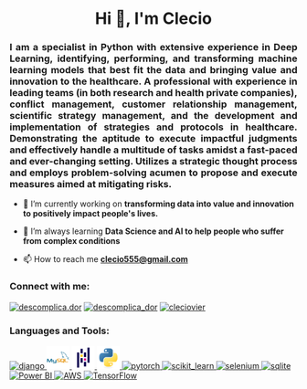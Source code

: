 ### <h1 align="center">Hi 👋, I'm Clecio</h1>
<h3 align="justify">I am a specialist in Python with extensive experience in Deep Learning, identifying, performing, and transforming machine learning models that best fit the data and bringing value and innovation to the healthcare. A professional with experience in leading teams (in both research and health private companies), conflict management, customer relationship management, scientific strategy management, and the development and implementation of strategies and protocols in healthcare. Demonstrating the aptitude to execute impactful judgments and effectively handle a multitude of tasks amidst a fast-paced and ever-changing setting. Utilizes a strategic thought process and employs problem-solving acumen to propose and execute measures aimed at mitigating risks.
</h3>

- 🔭 I’m currently working on **transforming data into value and innovation to positively impact people's lives.**

- 🌱 I’m always learning **Data Science and AI to help people who suffer from complex conditions**

- 📫 How to reach me **clecio555@gmail.com**

<h3 align="left">Connect with me:</h3>
<p align="left">
<a href="https://fb.com/descomplica.dor" target="blank"><img align="center" src="https://raw.githubusercontent.com/rahuldkjain/github-profile-readme-generator/master/src/images/icons/Social/facebook.svg" alt="descomplica.dor" height="30" width="40" /></a>
<a href="https://instagram.com/descomplica_dor" target="blank"><img align="center" src="https://raw.githubusercontent.com/rahuldkjain/github-profile-readme-generator/master/src/images/icons/Social/instagram.svg" alt="descomplica_dor" height="30" width="40" /></a>
 <a href="https://www.linkedin.com/in/cleciovier/?locale=en_US" target="blank"><img align="center" src="https://upload.wikimedia.org/wikipedia/commons/e/e9/Linkedin_icon.svg" alt="cleciovier" height="30" width="40" /></a>
</p>

<h3 align="left">Languages and Tools:</h3>
<p align="left"> <a href="https://www.djangoproject.com/" target="_blank" rel="noreferrer"> <img src="https://cdn.worldvectorlogo.com/logos/django.svg" alt="django" width="40" height="40"/> </a> <a href="https://www.mysql.com/" target="_blank" rel="noreferrer"> <img src="https://raw.githubusercontent.com/devicons/devicon/master/icons/mysql/mysql-original-wordmark.svg" alt="mysql" width="40" height="40"/> </a> <a href="https://pandas.pydata.org/" target="_blank" rel="noreferrer"> <img src="https://raw.githubusercontent.com/devicons/devicon/2ae2a900d2f041da66e950e4d48052658d850630/icons/pandas/pandas-original.svg" alt="pandas" width="40" height="40"/> </a> <a href="https://www.python.org" target="_blank" rel="noreferrer"> <img src="https://raw.githubusercontent.com/devicons/devicon/master/icons/python/python-original.svg" alt="python" width="40" height="40"/> </a> <a href="https://pytorch.org/" target="_blank" rel="noreferrer"> <img src="https://www.vectorlogo.zone/logos/pytorch/pytorch-icon.svg" alt="pytorch" width="40" height="40"/> </a> <a href="https://scikit-learn.org/" target="_blank" rel="noreferrer"> <img src="https://upload.wikimedia.org/wikipedia/commons/0/05/Scikit_learn_logo_small.svg" alt="scikit_learn" width="40" height="40"/> </a> <a href="https://www.selenium.dev" target="_blank" rel="noreferrer"> <img src="https://raw.githubusercontent.com/detain/svg-logos/780f25886640cef088af994181646db2f6b1a3f8/svg/selenium-logo.svg" alt="selenium" width="40" height="40"/> </a> <a href="https://www.sqlite.org/" target="_blank" rel="noreferrer"> <img src="https://www.vectorlogo.zone/logos/sqlite/sqlite-icon.svg" alt="sqlite" width="40" height="40"/> </a> <a href="https://powerbi.microsoft.com/pt-br/" target="_blank" rel="noreferrer"> <img src="https://upload.wikimedia.org/wikipedia/commons/c/cf/New_Power_BI_Logo.svg" alt="Power BI" width="40" height="40"/> </a> <a href="https://aws.amazon.com/pt/?nc2=h_lg" target="_blank" rel="noreferrer"> <img src="https://upload.wikimedia.org/wikipedia/commons/5/5c/AWS_Simple_Icons_AWS_Cloud.svg" alt="AWS" width="40" height="40"/> </a> <a href="https://www.tensorflow.org/?hl=pt-br" target="_blank" rel="noreferrer"> <img src="https://www.vectorlogo.zone/logos/tensorflow/tensorflow-icon.svg" alt="TensorFlow" width="40" height="40"/> </a> </p>


<!--
**ClecioVier/ClecioVier** is a ✨ _special_ ✨ repository because its `README.md` (this file) appears on your GitHub profile.

Here are some ideas to get you started:

- 🔭 I’m currently working on ...
- 🌱 I’m currently learning ...
- 👯 I’m looking to collaborate on ...
- 🤔 I’m looking for help with ...
- 💬 Ask me about ...
- 📫 How to reach me: ...
- 😄 Pronouns: ...
- ⚡ Fun fact: ...
-->
